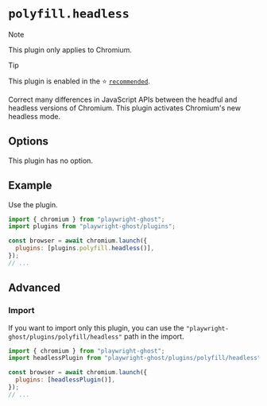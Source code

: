 # `polyfill.headless`

> [!NOTE]
>
> This plugin only applies to Chromium.

> [!TIP]
>
> This plugin is enabled in the ⭐️ [`recommended`](../recommended.md).

Correct many differences in JavaScript APIs between the headful and headless
versions of Chromium. This plugin activates Chromium's new headless mode.

## Options

This plugin has no option.

## Example

Use the plugin.

```javascript
import { chromium } from "playwright-ghost";
import plugins from "playwright-ghost/plugins";

const browser = await chromium.launch({
  plugins: [plugins.polyfill.headless()],
});
// ...
```

## Advanced

### Import

If you want to import only this plugin, you can use the
`"playwright-ghost/plugins/polyfill/headless"` path in the import.

```javascript
import { chromium } from "playwright-ghost";
import headlessPlugin from "playwright-ghost/plugins/polyfill/headless";

const browser = await chromium.launch({
  plugins: [headlessPlugin()],
});
// ...
```

